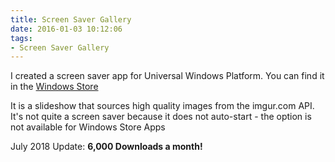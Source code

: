 ```yaml
---
title: Screen Saver Gallery
date: 2016-01-03 10:12:06
tags:
- Screen Saver Gallery
---
```


I created a screen saver app for Universal Windows Platform. You can find it in the [Windows Store](https://www.microsoft.com/en-us/store/apps/screen-saver-gallery/9nblggh5j8tx "Screen Saver Gallery Download Link")

It is a slideshow that sources high quality images from the imgur.com API. It's not quite a screen saver because it does not auto-start - the option is not available for Windows Store Apps

July 2018 Update: __6,000 Downloads a month!__